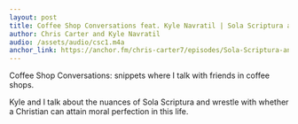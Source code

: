 ```yaml
---
layout: post
title: Coffee Shop Conversations feat. Kyle Navratil | Sola Scriptura and Christian Perfection
author: Chris Carter and Kyle Navratil
audio: /assets/audio/csc1.m4a
anchor_link: https://anchor.fm/chris-carter7/episodes/Sola-Scriptura-and-Christian-Perfection-feat--Kyle-Navratil-el855k
---
```


Coffee Shop Conversations: snippets where I talk with friends in coffee shops.

Kyle and I talk about the nuances of Sola Scriptura and wrestle with whether a Christian can attain moral perfection in this life.
